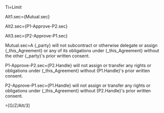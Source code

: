 Ti=Limit

Alt1.sec={Mutual.sec}

Alt2.sec={P1-Approve-P2.sec}

Alt3.sec={P2-Approve-P1.sec}

Mutual.sec=A {_party} will not subcontract or otherwise delegate or assign {_this_Agreement} or any of its obligations under {_this_Agreement} without the other {_party}'s prior written consent.

P1-Approve-P2.sec={P2.Handle} will not assign or transfer any rights or obligations under {_this_Agreement} without {P1.Handle}'s prior written consent.

P2-Approve-P1.sec={P1.Handle} will not assign or transfer any rights or obligations under {_this_Agreement} without {P2.Handle}'s prior written consent.

=[G/Z/Alt/3]